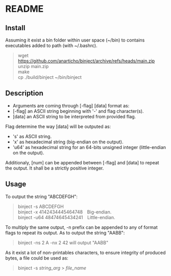 # README

## Install

Assuming it exist a bin folder within user space (~/bin) to contains executables added to path (with ~/.bashrc).

> wget https://github.com/anarticho/binject/archive/refs/heads/main.zip <br>
> unzip main.zip <br>
> make <br>
> cp ./build/binject ~/bin/binject <br>

## Description

- Arguments are coming through [-flag] [data] format as:
- [-flag] an ASCII string beginning with '-' and flag character(s).
- [data] an ASCII string to be interpreted from provided flag.
    
Flag determine the way [data] will be outputed as:
- 's' as ASCII string.
- 'x' as hexadecimal string (big-endian on the output).
- 'u64' as hexadecimal string for an 64-bits unsigned integer (little-endian on the output).

Additionaly, [num] can be appended between [-flag] and [data] to repeat the output. It shall be a strictly positive integer.

## Usage

To output the string "ABCDEFGH":
> binject -s ABCDEFGH <br>
> binject -x 4142434445464748&emsp;Big-endian. <br>
> binject -u64 48474645434241&emsp;Little-endian. <br>

To multiply the same output, -n prefix can be appended to any of format flags to repeat its output. As to output the string "AABB":
> binject -ns 2 A -nx 2 42      will output "AABB"

As it exist a lot of non-printables characters, to ensure integrity of produced bytes, a file could be used as:
> binject -s *string_arg* > *file_name*
